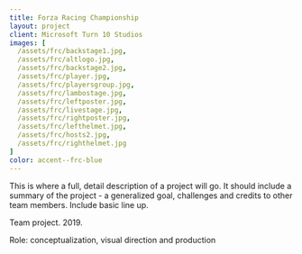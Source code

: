 ```yaml
---
title: Forza Racing Championship
layout: project
client: Microsoft Turn 10 Studios
images: [
  /assets/frc/backstage1.jpg,
  /assets/frc/altlogo.jpg,
  /assets/frc/backstage2.jpg,
  /assets/frc/player.jpg,
  /assets/frc/playersgroup.jpg,
  /assets/frc/lambostage.jpg,
  /assets/frc/leftposter.jpg,
  /assets/frc/livestage.jpg,
  /assets/frc/rightposter.jpg,
  /assets/frc/lefthelmet.jpg,
  /assets/frc/hosts2.jpg,
  /assets/frc/righthelmet.jpg
]
color: accent--frc-blue
---
```


This is where a full, detail description of a project will go. It should include a summary of the project -  a generalized goal, challenges and credits to other team members. Include basic line up.

Team project. 2019.

Role: conceptualization, visual direction and production
